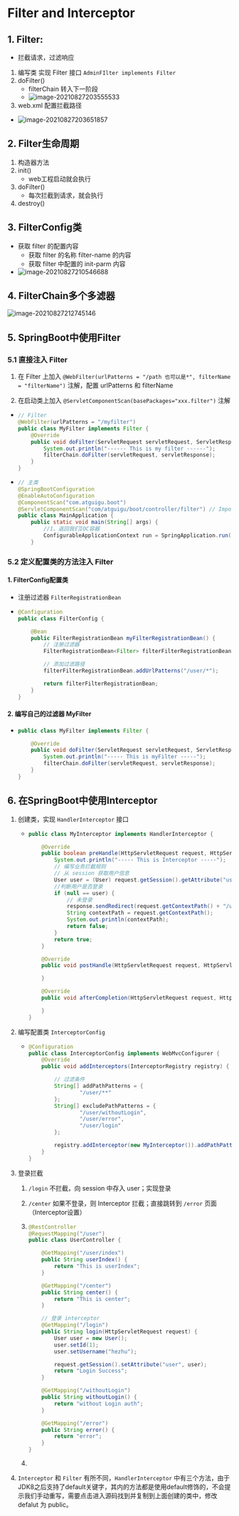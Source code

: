 # Filter and Interceptor

## 1. Filter:

- 拦截请求，过滤响应

1. 编写类 实现 Filter 接口 `AdminFIlter implements Filter`
2. doFilter()
   - filterChain 转入下一阶段
   - ![image-20210827203555533](https://raw.githubusercontent.com/TWDH/Leetcode-From-Zero/pictures/img/image-20210827203555533.png)
3. web.xml 配置拦截路径

- ![image-20210827203651857](https://raw.githubusercontent.com/TWDH/Leetcode-From-Zero/pictures/img/image-20210827203651857.png)

## 2. Filter生命周期

1. 构造器方法
2. init()
   - web工程启动就会执行
3. doFilter()
   - 每次拦截到请求，就会执行
4. destroy()

## 3. FilterConfig类

- 获取 filter 的配置内容
  - 获取 filter 的名称 filter-name 的内容
  - 获取 filter 中配置的 init-parm 内容
- ![image-20210827210546688](https://raw.githubusercontent.com/TWDH/Leetcode-From-Zero/pictures/img/image-20210827210546688.png)

## 4. FilterChain多个多滤器

![image-20210827212745146](https://raw.githubusercontent.com/TWDH/Leetcode-From-Zero/pictures/img/image-20210827212745146.png)

## 5. SpringBoot中使用Filter

### 5.1 直接注入 Filter

1. 在 Filter 上加入 `@WebFilter(urlPatterns = "/path 也可以是*", filterName = "filterName")` 注解，配置 urlPatterns 和 filterName

2. 在启动类上加入 `@ServletComponentScan(basePackages="xxx.filter")` 注解

- ```java
  // Filter
  @WebFilter(urlPatterns = "/myfilter")
  public class MyFilter implements Filter {
      @Override
      public void doFilter(ServletRequest servletRequest, ServletResponse servletResponse, FilterChain filterChain) throws IOException, ServletException {
          System.out.println("------ This is my filter ------");
          filterChain.doFilter(servletRequest, servletResponse);
      }
  }
  ```

- ```java
  // 主类
  @SpringBootConfiguration
  @EnableAutoConfiguration
  @ComponentScan("com.atguigu.boot")
  @ServletComponentScan("com/atguigu/boot/controller/filter") // Important
  public class MainApplication {
      public static void main(String[] args) {
          //1、返回我们IOC容器
          ConfigurableApplicationContext run = SpringApplication.run(MainApplication.class, args);
      }
  ```

### 5.2 定义配置类的方法注入 Filter

#### 1. FilterConfig配置类

- 注册过滤器 `FilterRegistrationBean`

- ```java
  @Configuration
  public class FilterConfig {
  
      @Bean
      public FilterRegistrationBean myFilterRegistrationBean() {
          // 注册过滤器
          FilterRegistrationBean<Filter> filterFilterRegistrationBean = new FilterRegistrationBean<>(new MyFilter());
  
          // 添加过滤路径
          filterFilterRegistrationBean.addUrlPatterns("/user/*");
  
          return filterFilterRegistrationBean;
      }
  }
  ```

#### 2. 编写自己的过滤器 MyFilter

- ```java
  public class MyFilter implements Filter {
  
      @Override
      public void doFilter(ServletRequest servletRequest, ServletResponse servletResponse, FilterChain filterChain) throws IOException, ServletException {
          System.out.println("----- This is myFilter -----");
          filterChain.doFilter(servletRequest, servletResponse);
      }
  }
  ```

  
  

## 6. 在SpringBoot中使用Interceptor

1. 创建类，实现 `HandlerInterceptor` 接口

   - ```java
     public class MyInterceptor implements HandlerInterceptor {
     
         @Override
         public boolean preHandle(HttpServletRequest request, HttpServletResponse response, Object handler) throws Exception {
             System.out.println("----- This is Interceptor -----");
             // 编写业务拦截规则
             // 从 session 获取用户信息
             User user = (User) request.getSession().getAttribute("user");
             //判断用户是否登录
             if (null == user) {
                 // 未登录
                 response.sendRedirect(request.getContextPath() + "/user/error");
                 String contextPath = request.getContextPath();
                 System.out.println(contextPath);
                 return false;
             }
             return true;
         }
     
         @Override
         public void postHandle(HttpServletRequest request, HttpServletResponse response, Object handler, ModelAndView modelAndView) throws Exception {
     
         }
     
         @Override
         public void afterCompletion(HttpServletRequest request, HttpServletResponse response, Object handler, Exception ex) throws Exception {
     
         }
     }
     ```

2. 编写配置类 `InterceptorConfig`

   - ```java
     @Configuration
     public class InterceptorConfig implements WebMvcConfigurer {
         @Override
         public void addInterceptors(InterceptorRegistry registry) {
     
             // 过滤条件
             String[] addPathPatterns = {
                     "/user/**"
             };
             String[] excludePathPatterns = {
                     "/user/withoutLogin",
                     "/user/error",
                     "/user/login"
             };
     
             registry.addInterceptor(new MyInterceptor()).addPathPatterns(addPathPatterns).excludePathPatterns(excludePathPatterns);
         }
     }
     ```

3. 登录拦截

   1. `/login` 不拦截，向 session 中存入 user；实现登录

   2. `/center` 如果不登录，则 Interceptor 拦截；直接跳转到 `/error` 页面（Interceptor设置）

   3. ```java
      @RestController
      @RequestMapping("/user")
      public class UserController {
      
          @GetMapping("/user/index")
          public String userIndex() {
              return "This is userIndex";
          }
      
          @GetMapping("/center")
          public String center() {
              return "This is center";
          }
      
          // 登录 interceptor
          @GetMapping("/login")
          public String login(HttpServletRequest request) {
              User user = new User();
              user.setId(1);
              user.setUsername("hezhu");
      
              request.getSession().setAttribute("user", user);
              return "Login Success";
          }
      
          @GetMapping("/withoutLogin")
          public String withoutLogin() {
              return "without Login auth";
          }
      
          @GetMapping("/error")
          public String error() {
              return "error";
          }
      }
      ```

   4. 

4. `Interceptor` 和 `Filter` 有所不同，`HandlerInterceptor` 中有三个方法，由于JDK8之后支持了default关键字，其内的方法都是使用default修饰的，不会提示我们手动重写，需要点击进入源码找到并复制到上面创建的类中，修改 defalut 为 public。

